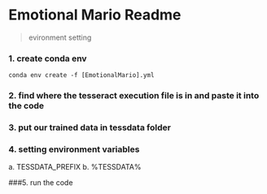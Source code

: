 # Emotional Mario Readme

> evironment setting

### 1. create conda env
```
conda env create -f [EmotionalMario].yml
```

### 2. find where the tesseract execution file is in and paste it into the code

### 3. put our trained data in tessdata folder

### 4. setting environment variables
a. TESSDATA_PREFIX
b. %TESSDATA%

###5. run the code

